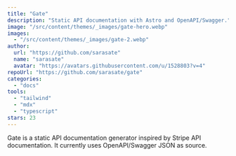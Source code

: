 ```yaml
---
title: "Gate"
description: "Static API documentation with Astro and OpenAPI/Swagger."
image: "/src/content/themes/_images/gate-hero.webp"
images:
  - "/src/content/themes/_images/gate-2.webp"
author:
  url: "https://github.com/sarasate"
  name: "sarasate"
  avatar: "https://avatars.githubusercontent.com/u/1528803?v=4"
repoUrl: "https://github.com/sarasate/gate"
categories:
  - "docs"
tools:
  - "tailwind"
  - "mdx"
  - "typescript"
stars: 23
---
```


<p>
  Gate is a static API documentation generator inspired by Stripe API documentation. It currently
  uses OpenAPI/Swagger JSON as source.
</p>
